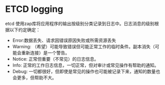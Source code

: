 # ETCD logging
etcd 使用zap库将应用程序的输出按级别分类记录到日志中。日志消息的级别根据以下约定确定：
- Error:数据丢失、请求因错误原因失败或所需资源丢失
- Warning: （希望）可能导致错误但可能正常工作的临时条件。副本消失（可能会重新连接）是一个警告。
- Notice: 正常但重要（不常见）的日志信息。
- Info: 正常的工作日志信息，一切正常，但对审计或常见操作有帮助的通知。
- Debug: 一切都很好，但即使是常见的操作也可能被记录下来，通知的数量也会更多，但帮助不大。